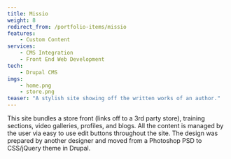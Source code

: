 ```yaml
---
title: Missio
weight: 8
redirect_from: /portfolio-items/missio
features:
    - Custom Content
services:
    - CMS Integration
    - Front End Web Development
tech:
    - Drupal CMS
imgs:
    - home.png
    - store.png
teaser: "A stylish site showing off the written works of an author."
---
```

This site bundles a store front (links off to a 3rd party store), training sections, video galleries, profiles, and blogs. All the content is managed by the user via easy to use edit buttons throughout the site. The design was prepared by another designer and moved from a Photoshop PSD to CSS/jQuery theme in Drupal.
